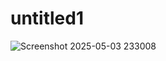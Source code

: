 # untitled1


![Screenshot 2025-05-03 233008](https://github.com/user-attachments/assets/a4db344c-e138-444f-8b40-3c8e94c7a7e1)
